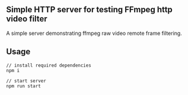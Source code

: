 ## Simple HTTP server for testing FFmpeg http video filter
A simple server demonstrating ffmpeg raw video remote frame filtering.

## Usage
```
// install required dependencies
npm i

// start server
npm run start

```

